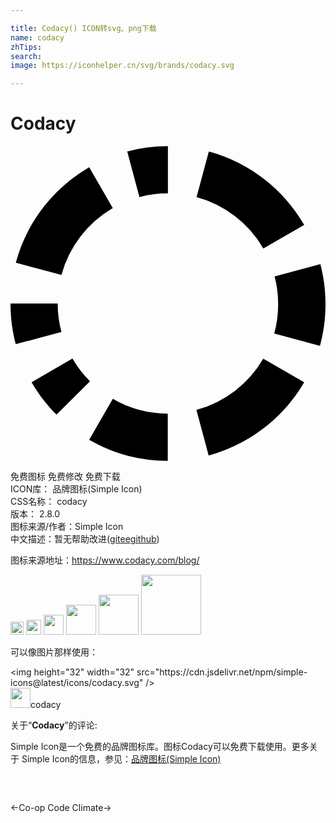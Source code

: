 ```yaml
---

title: Codacy() ICON转svg、png下载
name: codacy
zhTips: 
search: 
image: https://iconhelper.cn/svg/brands/codacy.svg

---
```


# Codacy  <small style="font-size: 60%;font-weight: 100"></small>

<div id="svg" class="svg-wrap">
<svg role="img" viewBox="0 0 24 24" xmlns="http://www.w3.org/2000/svg"><title>Codacy icon</title><path d="M3.883 9.825a8.46 8.46 0 0 1 3.875-5.07l.04-.021-1.803-3.113C3.276 3.212 1.268 5.769.427 8.81l-.02.084zM9.824 3.894a8.246 8.246 0 0 1 2.164-.283h.005V.016h-.019a12.05 12.05 0 0 0-3.165.421l.084-.02zM14.178 3.897a8.449 8.449 0 0 1 5.063 3.875l.021.04 3.117-1.799c-1.591-2.718-4.146-4.726-7.186-5.568l-.084-.02zM0 12v.006c0 1.1.148 2.165.425 3.177l-.02-.084 3.476-.929a8.14 8.14 0 0 1-.284-2.161v-.008zM1.605 17.995c.55.941 1.18 1.754 1.901 2.475l2.553-2.54a8.56 8.56 0 0 1-1.313-1.695l-.022-.04zM5.995 22.38a11.77 11.77 0 0 0 5.967 1.604h.021-.001v-3.595h-.004a8.308 8.308 0 0 1-4.223-1.145l.039.021zM19.259 16.205a8.44 8.44 0 0 1-5.034 3.884l-.059.014.931 3.476c3.124-.86 5.681-2.863 7.246-5.52l.031-.056zM23.577 15.221c.268-.947.423-2.035.423-3.159 0-1.087-.144-2.14-.415-3.142l.019.084-3.486.931c.175.64.275 1.374.275 2.132 0 .79-.109 1.555-.313 2.28l.014-.059z"/></svg>
</div>
<detail full-name='codacy'></detail>

<div class="detail-page">
<p>
<span><span class="badge-success badge">免费图标</span> <span class="badge-success badge">免费修改</span>  <span class="badge-success badge">免费下载</span> </span>
<br/>
<span>
ICON库：
<span class="badge-secondary badge">品牌图标(Simple Icon)</span> 
</span>
<br/>
<span>
CSS名称：
<span class="badge-secondary badge">codacy</span> 
</span>

<br/>
<span>
版本：
<span class="badge-secondary badge">2.8.0</span> 
</span>
<br/>
<span>图标来源/作者：<span class="badge-light badge">Simple Icon</span></span> 
<br/>
<span class="zh-detail">中文描述：暂无<span class="help-link"><span>帮助改进</span>(<a href="https://gitee.com/liuwave/icon-helper/edit/master/json/brands/codacy.json" target="_blank" rel="noopener noreferrer">gitee</a><a href="https://github.com/liuwave/icon-helper/edit/master/json/brands/codacy.json" target="_blank" rel="noopener noreferrer">github</a></span>)</span><br/>
</p>
</div><div class="description description alert alert-light"><p>图标来源地址：<a href="https://www.codacy.com/blog/" target="_blank" rel="noopener noreferrer">https://www.codacy.com/blog/</a></p></div>
<div class="alert alert-dark">
<img height="21" width="21" src="https://cdn.jsdelivr.net/npm/simple-icons@latest/icons/codacy.svg" />
<img height="24" width="24" src="https://cdn.jsdelivr.net/npm/simple-icons@latest/icons/codacy.svg" />
<img height="32" width="32" src="https://cdn.jsdelivr.net/npm/simple-icons@latest/icons/codacy.svg" />
<img height="48" width="48" src="https://cdn.jsdelivr.net/npm/simple-icons@latest/icons/codacy.svg" />
<img height="64" width="64" src="https://cdn.jsdelivr.net/npm/simple-icons@latest/icons/codacy.svg" />
<img height="96" width="96" src="https://cdn.jsdelivr.net/npm/simple-icons@latest/icons/codacy.svg" />

</div>
<div>
  <p>可以像图片那样使用：    
  </p>
  <div class="alert alert-primary" style="font-size: 14px">
    &lt;img height="32" width="32" src="https://cdn.jsdelivr.net/npm/simple-icons@latest/icons/codacy.svg" /&gt;
    <copy-btn content='<img height="32" width="32" src="https://cdn.jsdelivr.net/npm/simple-icons@latest/icons/codacy.svg" />'></copy-btn>
  </div>
  <div class="alert alert-secondary">
    <img height="32" width="32" src="https://cdn.jsdelivr.net/npm/simple-icons@latest/icons/codacy.svg" />codacy
    <copy-btn content="codacy" btn-title="复制图标名称"></copy-btn>
  </div>
</div>
<div class="icon-detail__container">
<p>关于“<b>Codacy</b>”的评论:</p>
</div>
<Vssue title="关于“Codacy”的评论" />
<div><p>Simple Icon是一个免费的品牌图标库。图标Codacy可以免费下载使用。更多关于  Simple Icon的信息，参见：<a target="_blank" href="https://iconhelper.cn/brands.html">品牌图标(Simple Icon)</a>
</p></div>


<div style="padding:2rem 0 " class="page-nav"><p class="inner"><span class="prev">←<router-link to="/icon/co-op.html">Co-op</router-link></span> <span class="next"><router-link to="/icon/code-climate.html">Code Climate</router-link>→</span></p></div>
